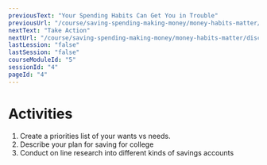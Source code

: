 ```yaml
---
previousText: "Your Spending Habits Can Get You in Trouble"
previousUrl: "/course/saving-spending-making-money/money-habits-matter/spending-habits"
nextText: "Take Action"
nextUrl: "/course/saving-spending-making-money/money-habits-matter/discussion"
lastLession: "false"
lastSession: "false"
courseModuleId: "5"
sessionId: "4"
pageId: "4"
---
```



# Activities

1.	Create a priorities list of your wants vs needs. 
2.	Describe your plan for saving for college
3.	Conduct on line research into different kinds of savings accounts

